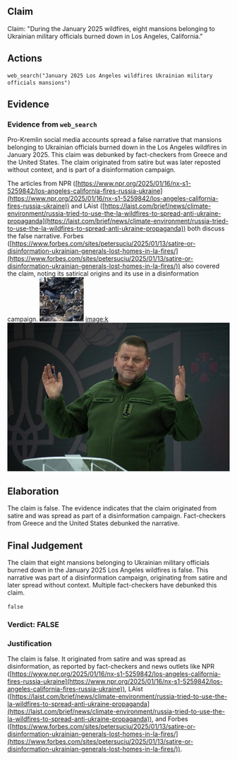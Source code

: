 ## Claim
Claim: "During the January 2025 wildfires, eight mansions belonging to Ukrainian military officials burned down in Los Angeles, California."

## Actions
```
web_search("January 2025 Los Angeles wildfires Ukrainian military officials mansions")
```

## Evidence
### Evidence from `web_search`
Pro-Kremlin social media accounts spread a false narrative that mansions belonging to Ukrainian officials burned down in the Los Angeles wildfires in January 2025. This claim was debunked by fact-checkers from Greece and the United States. The claim originated from satire but was later reposted without context, and is part of a disinformation campaign.

The articles from NPR ([https://www.npr.org/2025/01/16/nx-s1-5259842/los-angeles-california-fires-russia-ukraine](https://www.npr.org/2025/01/16/nx-s1-5259842/los-angeles-california-fires-russia-ukraine)) and LAist ([https://laist.com/brief/news/climate-environment/russia-tried-to-use-the-la-wildfires-to-spread-anti-ukraine-propaganda](https://laist.com/brief/news/climate-environment/russia-tried-to-use-the-la-wildfires-to-spread-anti-ukraine-propaganda)) both discuss the false narrative. Forbes ([https://www.forbes.com/sites/petersuciu/2025/01/13/satire-or-disinformation-ukrainian-generals-lost-homes-in-la-fires/](https://www.forbes.com/sites/petersuciu/2025/01/13/satire-or-disinformation-ukrainian-generals-lost-homes-in-la-fires/)) also covered the claim, noting its satirical origins and its use in a disinformation campaign. ![image 13931](media/2025-08-31_20-11-1756671083-603066.jpg) <image:k> ![image 13951](media/2025-08-31_20-12-1756671156-392631.jpg)


## Elaboration
The claim is false. The evidence indicates that the claim originated from satire and was spread as part of a disinformation campaign. Fact-checkers from Greece and the United States debunked the narrative.


## Final Judgement
The claim that eight mansions belonging to Ukrainian military officials burned down in the January 2025 Los Angeles wildfires is false. This narrative was part of a disinformation campaign, originating from satire and later spread without context. Multiple fact-checkers have debunked this claim.

`false`


### Verdict: FALSE

### Justification
The claim is false. It originated from satire and was spread as disinformation, as reported by fact-checkers and news outlets like NPR ([https://www.npr.org/2025/01/16/nx-s1-5259842/los-angeles-california-fires-russia-ukraine](https://www.npr.org/2025/01/16/nx-s1-5259842/los-angeles-california-fires-russia-ukraine)), LAist ([https://laist.com/brief/news/climate-environment/russia-tried-to-use-the-la-wildfires-to-spread-anti-ukraine-propaganda](https://laist.com/brief/news/climate-environment/russia-tried-to-use-the-la-wildfires-to-spread-anti-ukraine-propaganda)), and Forbes ([https://www.forbes.com/sites/petersuciu/2025/01/13/satire-or-disinformation-ukrainian-generals-lost-homes-in-la-fires/](https://www.forbes.com/sites/petersuciu/2025/01/13/satire-or-disinformation-ukrainian-generals-lost-homes-in-la-fires/)).
